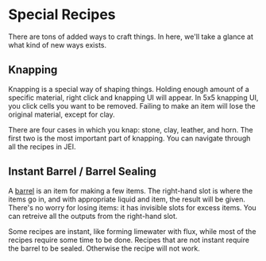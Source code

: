 # Special Recipes
There are tons of added ways to craft things. In here, we'll take a glance at what kind of new ways exists.

## Knapping
Knapping is a special way of shaping things. Holding enough amount of a specific material, right click and knapping UI will appear. In 5x5 knapping UI, you click cells you want to be removed. Failing to make an item will lose the original material, except for clay.

There are four cases in which you knap: stone, clay, leather, and horn. The first two is the most important part of knapping. You can navigate through all the recipes in JEI.

## Instant Barrel / Barrel Sealing
A [barrel](./primitive-age/20250309014151.md) is an item for making a few items. The right-hand slot is where the items go in, and with appropriate liquid and item, the result will be given. There's no worry for losing items: it has invisible slots for excess items. You can retreive all the outputs from the right-hand slot.

Some recipes are instant, like forming limewater with flux, while most of the recipes require some time to be done. Recipes that are not instant require the barrel to be sealed. Otherwise the recipe will not work.